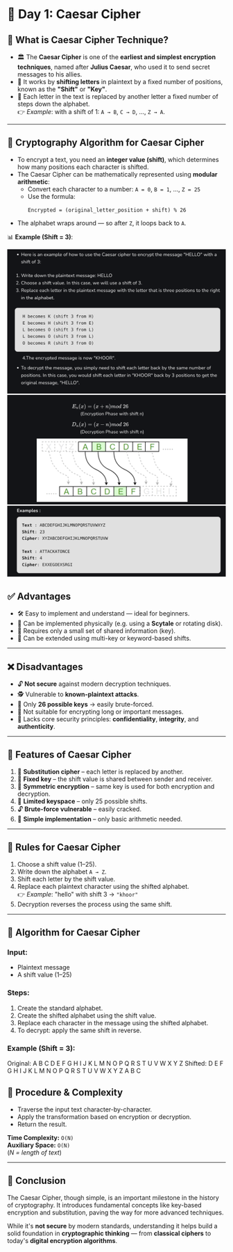 # 📘 Day 1: Caesar Cipher

## 🔐 What is Caesar Cipher Technique?

- 🏛️ The **Caesar Cipher** is one of the **earliest and simplest encryption techniques**, named after **Julius Caesar**, who used it to send secret messages to his allies.
- 🔁 It works by **shifting letters** in plaintext by a fixed number of positions, known as the **"Shift"** or **"Key"**.
- 🔡 Each letter in the text is replaced by another letter a fixed number of steps down the alphabet.  
  👉 *Example*: with a shift of 1: `A → B`, `C → D`, ..., `Z → A`.

---

## 📐 Cryptography Algorithm for Caesar Cipher

- To encrypt a text, you need an **integer value (shift)**, which determines how many positions each character is shifted.
- The Caesar Cipher can be mathematically represented using **modular arithmetic**:
  - Convert each character to a number: `A = 0`, `B = 1`, ..., `Z = 25`
  - Use the formula:  
    ```
    Encrypted = (original_letter_position + shift) % 26
    ```
- The alphabet wraps around — so after `Z`, it loops back to `A`.

📊 **Example (Shift = 3)**:


![Alt text 1](image/image1.png)
![Alt text 2](image/image2.png)
![Alt text 3](image/image3.png)

## ✅ Advantages

- 🛠️ Easy to implement and understand — ideal for beginners.
- 🔄 Can be implemented physically (e.g. using a **Scytale** or rotating disk).
- 🔐 Requires only a small set of shared information (key).
- 🔧 Can be extended using multi-key or keyword-based shifts.

---

## ❌ Disadvantages

- 🔓 **Not secure** against modern decryption techniques.
- 🕵️ Vulnerable to **known-plaintext attacks**.
- 🧮 Only **26 possible keys** → easily brute-forced.
- 🧾 Not suitable for encrypting long or important messages.
- 🚫 Lacks core security principles: **confidentiality**, **integrity**, and **authenticity**.

---

## 🧩 Features of Caesar Cipher

1. 🧬 **Substitution cipher** – each letter is replaced by another.
2. 🔑 **Fixed key** – the shift value is shared between sender and receiver.
3. 🔁 **Symmetric encryption** – same key is used for both encryption and decryption.
4. 🎯 **Limited keyspace** – only 25 possible shifts.
5. 🔓 **Brute-force vulnerable** – easily cracked.
6. 📏 **Simple implementation** – only basic arithmetic needed.

---

## 📏 Rules for Caesar Cipher

1. Choose a shift value (1–25).
2. Write down the alphabet `A → Z`.
3. Shift each letter by the shift value.
4. Replace each plaintext character using the shifted alphabet.  
   👉 *Example*: "hello" with shift 3 → `"khoor"`
5. Decryption reverses the process using the same shift.

---

## 🧮 Algorithm for Caesar Cipher

### **Input:**

- Plaintext message
- A shift value (1–25)

### **Steps:**

1. Create the standard alphabet.
2. Create the shifted alphabet using the shift value.
3. Replace each character in the message using the shifted alphabet.
4. To decrypt: apply the same shift in reverse.

### **Example (Shift = 3):**
Original:  A B C D E F G H I J K L M N O P Q R S T U V W X Y Z
Shifted:  D E F G H I J K L M N O P Q R S T U V W X Y Z A B C

## 🧠 Procedure & Complexity

- Traverse the input text character-by-character.
- Apply the transformation based on encryption or decryption.
- Return the result.

**Time Complexity:** `O(N)`  
**Auxiliary Space:** `O(N)`  
(*N = length of text*)

---

## 🧾 Conclusion

The Caesar Cipher, though simple, is an important milestone in the history of cryptography. It introduces fundamental concepts like key-based encryption and substitution, paving the way for more advanced techniques.

While it's **not secure** by modern standards, understanding it helps build a solid foundation in **cryptographic thinking** — from **classical ciphers** to today's **digital encryption algorithms**.